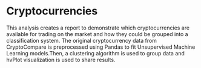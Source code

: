 # Cryptocurrencies

This analysis creates a report to demonstrate which cryptocurrencies are available for trading on the market and how they could be grouped into a classification system. The original cryptocurrency data from CryptoCompare is preprocessed using Pandas to fit Unsupervised Machine Learning models.Then, a clustering algorithm is used to group data and hvPlot visualization is used to share results.
